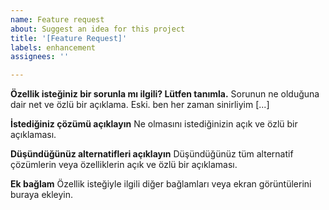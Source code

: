 ```yaml
---
name: Feature request
about: Suggest an idea for this project
title: '[Feature Request]'
labels: enhancement
assignees: ''

---
```


**Özellik isteğiniz bir sorunla mı ilgili? Lütfen tanımla.**
Sorunun ne olduğuna dair net ve özlü bir açıklama. Eski. ben her zaman sinirliyim [...]

**İstediğiniz çözümü açıklayın**
Ne olmasını istediğinizin açık ve özlü bir açıklaması.

**Düşündüğünüz alternatifleri açıklayın**
Düşündüğünüz tüm alternatif çözümlerin veya özelliklerin açık ve özlü bir açıklaması.

**Ek bağlam**
Özellik isteğiyle ilgili diğer bağlamları veya ekran görüntülerini buraya ekleyin.
